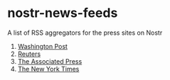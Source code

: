 # nostr-news-feeds
A list of RSS aggregators for the press sites on Nostr

1. [Washington Post]()
1. [Reuters]()
1. [The Associated Press]()
1. [The New York Times]()
